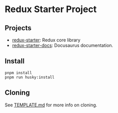 # Redux Starter Project
## Projects
* [redux-starter](./packages/redux-starter): Redux core library
* [redux-starter-docs](./packages/redux-starter-docs): Docusaurus documentation.

## Install
```
pnpm install
pnpm run husky:install
```

## Cloning
See [TEMPLATE.md](./TEMPLATE.md) for more info on cloning.
